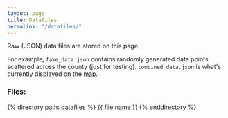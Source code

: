 ```yaml
---
layout: page
title: Datafiles
permalink: "/datafiles/"
---
```


Raw (JSON) data files are stored on this page.

For example, `fake_data.json` contains randomly generated data points scattered across the county (just for testing).
`combined_data.json` is what's currently displayed on the [map](../map).

### Files:
{% directory path: datafiles %}
  <a href="..{{ file.url }}" >{{ file.name }}</a>
{% enddirectory %}
